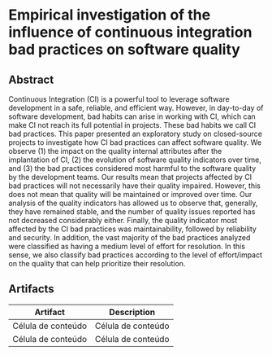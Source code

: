 # Empirical investigation of the influence of continuous integration bad practices on software quality

## Abstract
Continuous Integration (CI) is a powerful tool to leverage software development in a safe, reliable, and efficient way. However, in day-to-day of software development, bad habits can arise in working with CI, which can make CI not reach its full potential in projects. These bad habits we call CI bad practices. This paper presented an exploratory study on closed-source projects to investigate how CI bad practices can affect software quality. We observe (1) the impact on the quality internal attributes after the implantation of CI, (2) the evolution of software quality indicators over time, and (3) the bad practices considered most harmful to the software quality by the development teams. Our results mean that projects affected by CI bad practices will not necessarily have their quality impaired. However, this does not mean that quality will be maintained or improved over time. Our analysis of the quality indicators has allowed us to observe that, generally, they have remained stable, and the number of quality issues reported has not decreased considerably either. Finally, the quality indicator most affected by the CI bad practices was maintainability, followed by reliability and security. In addition, the vast majority of the bad practices analyzed were classified as having a medium level of effort for resolution. In this sense, we also classify bad practices according to the level of effort/impact on the quality that can help prioritize their resolution.

## Artifacts

| Artifact  |  Description  |
| ------------------- | ------------------- |
|  Célula de conteúdo |  Célula de conteúdo |
|  Célula de conteúdo |  Célula de conteúdo |
